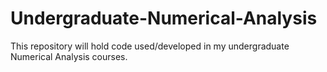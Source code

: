 # Undergraduate-Numerical-Analysis
This repository will hold code used/developed in my undergraduate Numerical Analysis courses. 
